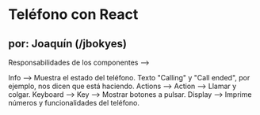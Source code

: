 # Teléfono con React

## por: Joaquín (/jbokyes)

Responsabilidades de los componentes -->

Info --> Muestra el estado del teléfono. Texto "Calling" y "Call ended", por ejemplo, nos dicen que está haciendo.
Actions --> Action --> Llamar y colgar.
Keyboard --> Key --> Mostrar botones a pulsar.
Display --> Imprime números y funcionalidades del teléfono.
